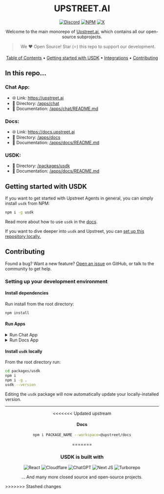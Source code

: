 <!-- markdownlint-configure-file {
  "MD013": {
    "code_blocks": false,
    "tables": false
  },
  "MD033": false,
  "MD041": false
} -->

<div align="center">

# UPSTREET.AI

<!-- [![](https://dcbadge.limes.pink/api/server/TfKW36rMj7)](https://discord.gg/TfKW36rMj7) -->
[![Discord](https://img.shields.io/badge/Discord-%235865F2.svg?style=for-the-badge&logo=discord&logoColor=white)](https://upstreet.ai/usdk-discord)
[![NPM](https://img.shields.io/badge/NPM-%23CB3837.svg?style=for-the-badge&logo=npm&logoColor=white)](https://npmjs.org/package/usdk)
[![X](https://img.shields.io/badge/X-%23000000.svg?style=for-the-badge&logo=X&logoColor=white)](https://x.com/upstreetai)

Welcome to the main monorepo of [Upstreet.ai](https://upstreet.ai), which contains all our open-source subprojects.

> We ❤️ Open Source! Star (⭐️) this repo to support our development.

[Table of Contents](#in-this-repo) •
[Getting started with USDK](#getting-started-with-usdk) •
[Integrations](#integrations) •
[Contributing](#contributing)

</div>

## In this repo...
### Chat App:
- 🌐 Link: https://upstreet.ai
- 📁 Directory: [/apps/chat](https://github.com/UpstreetAI/monorepo/tree/main/apps/chat)
- 📖 Documentation: [/apps/chat/README.md](https://github.com/UpstreetAI/monorepo/blob/main/apps/chat/README.md)

### Docs:
- 🌐 Link: https://docs.upstreet.ai
- 📁 Directory: [/apps/docs](https://github.com/UpstreetAI/monorepo/tree/main/apps/docs)
- 📖 Documentation: [/apps/docs/README.md](https://github.com/UpstreetAI/monorepo/blob/main/apps/chat/README.md)

### USDK:
- 📁 Directory: [/packages/usdk](https://github.com/UpstreetAI/monorepo/tree/main/packages/usdk)
- 📖 Documentation: [/apps/docs/README.md](https://github.com/UpstreetAI/monorepo/blob/main/packages/usdk/README.md)

## Getting started with USDK

If you want to get started with Upstreet Agents in general, you can simply install `usdk` from NPM:

```bash
npm i -g usdk
```

Read more about how to use `usdk` in the [docs](https://docs.upstreet.ai/install).

If you want to dive deeper into `usdk` and Upstreet, you can [set up this repository locally.](#Setting-up-your-development-environment)

## Contributing

Found a bug? Want a new feature? [Open an issue](https://github.com/upstreetAI/monorepo/issues/new) on GitHub, or talk to the community to get help.

### Setting up your development environment

#### Install dependencies
Run install from the root directory:
```bash
npm install
```

#### Run Apps

<details>
   <summary>Run Chat App</summary>
   <br />

   > From the root directory run:
   >  ```bash
   >  npm run chat dev
   >  ```

</details>

<details>
   <summary>Run Docs App</summary>
   <br />

   > From the root directory run:
   >  ```bash
   >  npm run docs dev
   >  ```

</details>

#### Install `usdk` locally
From the root directory run:
```bash
cd packages/usdk
npm i
npm i -g .
usdk --version
```

Editing the `usdk` package will now automatically update your locally-installed version.

---

<div align="center">

<<<<<<< Updated upstream
#### Docs
```bash
npm i PACKAGE_NAME --workspace=@upstreet/docs
```

=======
### USDK is built with

![React](https://img.shields.io/badge/react-%2320232a.svg?style=for-the-badge&logo=react&logoColor=%2361DAFB)
![Cloudflare](https://img.shields.io/badge/Cloudflare-F38020?style=for-the-badge&logo=Cloudflare&logoColor=white)
![ChatGPT](https://img.shields.io/badge/chatGPT-74aa9c?style=for-the-badge&logo=openai&logoColor=white)
![Next JS](https://img.shields.io/badge/Next-black?style=for-the-badge&logo=next.js&logoColor=white)
![Turborepo](https://img.shields.io/badge/Turborepo-%230F0813.svg?style=for-the-badge&logo=Turborepo&logoColor=white)

... And many more closed source and open-source projects.
</div>
>>>>>>> Stashed changes
